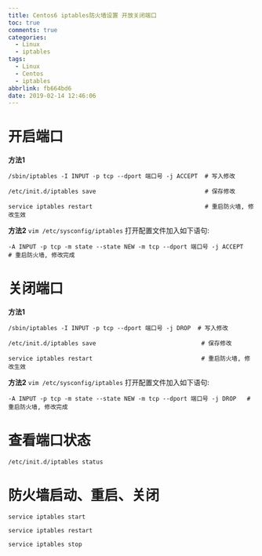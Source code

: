 ```yaml
---
title: Centos6 iptables防火墙设置 开放关闭端口
toc: true
comments: true
categories:
  - Linux
  - iptables
tags:
  - Linux
  - Centos
  - iptables
abbrlink: fb664bd6
date: 2019-02-14 12:46:06
---
```


# 开启端口
**方法1**
```
/sbin/iptables -I INPUT -p tcp --dport 端口号 -j ACCEPT  # 写入修改

/etc/init.d/iptables save                               # 保存修改

service iptables restart                                # 重启防火墙, 修改生效
```

<!-- more -->

**方法2**
`vim /etc/sysconfig/iptables` 打开配置文件加入如下语句:
```
-A INPUT -p tcp -m state --state NEW -m tcp --dport 端口号 -j ACCEPT   # 重启防火墙, 修改完成
```

# 关闭端口
**方法1**
```
/sbin/iptables -I INPUT -p tcp --dport 端口号 -j DROP  # 写入修改

/etc/init.d/iptables save                              # 保存修改

service iptables restart                               # 重启防火墙, 修改生效
```

**方法2**
`vim /etc/sysconfig/iptables`  打开配置文件加入如下语句:
```
-A INPUT -p tcp -m state --state NEW -m tcp --dport 端口号 -j DROP   # 重启防火墙, 修改完成
```

# 查看端口状态
```
/etc/init.d/iptables status
```

# 防火墙启动、重启、关闭
```
service iptables start

service iptables restart

service iptables stop
```
